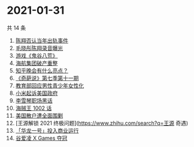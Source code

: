 # 2021-01-31

共 14 条

<!-- BEGIN -->
<!-- 最后更新时间 Sun Jan 31 2021 13:10:56 GMT+0800 (CST) -->
1. [陈翔否认当年出轨事件](https://www.zhihu.com/search?q=陈翔)
1. [毛晓彤陈翔录音曝光](https://www.zhihu.com/search?q=毛晓彤陈翔录音)
1. [游戏《鬼谷八荒》](https://www.zhihu.com/search?q=鬼谷八荒)
1. [海航集团破产重整](https://www.zhihu.com/search?q=海航)
1. [知乎晚会有什么亮点？](https://www.zhihu.com/search?q=知乎晚会)
1. [《奇葩说》第七季第十一期](https://www.zhihu.com/search?q=奇葩说)
1. [教育部回应男性青少年女性化](https://www.zhihu.com/search?q=男性女性化)
1. [小米起诉美国政府](https://www.zhihu.com/search?q=小米)
1. [李雪琴职场黑话](https://www.zhihu.com/search?q=李雪琴职场黑话)
1. [海贼王 1002 话](https://www.zhihu.com/search?q=海贼王)
1. [美国散户遭全面围剿](https://www.zhihu.com/search?q=游戏驿站)
1. [王源解锁 2021 终极问题](https://www.zhihu.com/search?q=王源 奇遇)
1. [「华龙一号」投入商业运行](https://www.zhihu.com/search?q=华龙一号)
1. [谷爱凌 X Games 夺冠](https://www.zhihu.com/search?q=谷爱凌)
<!-- END -->
